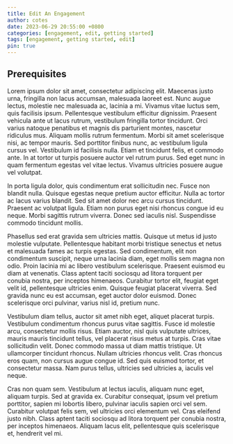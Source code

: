 ```yaml
---
title: Edit An Engagement
author: cotes
date: 2023-06-29 20:55:00 +0800
categories: [engagement, edit, getting started]
tags: [engagement, getting started, edit]
pin: true
---
```


## Prerequisites

Lorem ipsum dolor sit amet, consectetur adipiscing elit. Maecenas justo urna, fringilla non lacus accumsan, malesuada laoreet est. Nunc augue lectus, molestie nec malesuada ac, lacinia a mi. Vivamus vitae luctus sem, quis facilisis ipsum. Pellentesque vestibulum efficitur dignissim. Praesent vehicula ante ut lacus rutrum, vestibulum fringilla tortor tincidunt. Orci varius natoque penatibus et magnis dis parturient montes, nascetur ridiculus mus. Aliquam mollis rutrum fermentum. Morbi sit amet scelerisque nisi, ac tempor mauris. Sed porttitor finibus nunc, ac vestibulum ligula cursus vel. Vestibulum id facilisis nulla. Etiam et tincidunt felis, et commodo ante. In at tortor ut turpis posuere auctor vel rutrum purus. Sed eget nunc in quam fermentum egestas vel vitae lectus. Vivamus ultricies posuere augue vel volutpat.

In porta ligula dolor, quis condimentum erat sollicitudin nec. Fusce non blandit nulla. Quisque egestas neque pretium auctor efficitur. Nulla ac tortor ac lacus varius blandit. Sed sit amet dolor nec arcu cursus tincidunt. Praesent ac volutpat ligula. Etiam non purus eget nisi rhoncus congue id eu neque. Morbi sagittis rutrum viverra. Donec sed iaculis nisl. Suspendisse commodo tincidunt mollis.

Phasellus sed erat gravida sem ultricies mattis. Quisque ut metus id justo molestie vulputate. Pellentesque habitant morbi tristique senectus et netus et malesuada fames ac turpis egestas. Sed condimentum, elit non condimentum suscipit, neque urna lacinia diam, eget mollis sem magna non odio. Proin lacinia mi ac libero vestibulum scelerisque. Praesent euismod eu diam at venenatis. Class aptent taciti sociosqu ad litora torquent per conubia nostra, per inceptos himenaeos. Curabitur tortor elit, feugiat eget velit id, pellentesque ultricies enim. Quisque feugiat placerat viverra. Sed gravida nunc eu est accumsan, eget auctor dolor euismod. Donec scelerisque orci pulvinar, varius nisl id, pretium nunc.

Vestibulum diam tellus, auctor sit amet nibh eget, aliquet placerat turpis. Vestibulum condimentum rhoncus purus vitae sagittis. Fusce id molestie arcu, consectetur mollis risus. Etiam auctor, nisl quis vulputate ultrices, mauris mauris tincidunt tellus, vel placerat risus metus at turpis. Cras vitae sollicitudin velit. Donec commodo massa ut diam mattis tristique. Ut ullamcorper tincidunt rhoncus. Nullam ultricies rhoncus velit. Cras rhoncus eros quam, non cursus augue congue id. Sed quis euismod tortor, et consectetur massa. Nam purus tellus, ultricies sed ultricies a, iaculis vel neque.

Cras non quam sem. Vestibulum at lectus iaculis, aliquam nunc eget, aliquam turpis. Sed at gravida ex. Curabitur consequat, ipsum vel pretium porttitor, sapien mi lobortis libero, pulvinar iaculis sapien orci vel sem. Curabitur volutpat felis sem, vel ultricies orci elementum vel. Cras eleifend justo nibh. Class aptent taciti sociosqu ad litora torquent per conubia nostra, per inceptos himenaeos. Aliquam lacus elit, pellentesque quis scelerisque et, hendrerit vel mi.
